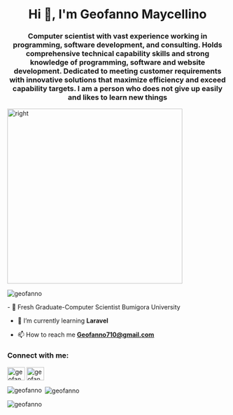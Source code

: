 <h1 align="center">Hi 👋, I'm Geofanno Maycellino</h1>
<h3 align="center">Computer scientist with vast experience working in programming, software development, and consulting. Holds comprehensive technical capability skills and strong knowledge of programming, software and website development. Dedicated to meeting customer requirements with innovative solutions that maximize efficiency and exceed capability targets. I am a person who does not give up easily and likes to learn new things</h3>
<img alt="right" alt"Coding" width="400" src="https://cdn.dribbble.com/users/1162077/screenshots/3848914/programmer.gif">

<p align="left"> <img src="https://komarev.com/ghpvc/?username=geofanno&label=Profile%20views&color=0e75b6&style=flat" alt="geofanno" /> </p>
- 🌱 Fresh Graduate-Computer Scientist Bumigora University

- 🌱 I’m currently learning **Laravel**

- 📫 How to reach me **Geofanno710@gmail.com**

<h3 align="left">Connect with me:</h3>
<p align="left">
<a href="https://fb.com/geofanno maycelino" target="blank"><img align="center" src="https://raw.githubusercontent.com/rahuldkjain/github-profile-readme-generator/master/src/images/icons/Social/facebook.svg" alt="geofanno maycelino" height="30" width="40" /></a>
<a href="https://instagram.com/geofanno" target="blank"><img align="center" src="https://raw.githubusercontent.com/rahuldkjain/github-profile-readme-generator/master/src/images/icons/Social/instagram.svg" alt="geofanno" height="30" width="40" /></a>
</p>

<p><img align="left" src="https://github-readme-stats.vercel.app/api/top-langs?username=geofanno&show_icons=true&locale=en&layout=compact" alt="geofanno" /></p>

<p>&nbsp;<img align="center" src="https://github-readme-stats.vercel.app/api?username=geofanno&show_icons=true&locale=en" alt="geofanno" /></p>

<p><img align="center" src="https://github-readme-streak-stats.herokuapp.com/?user=geofanno&" alt="geofanno" /></p>
